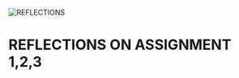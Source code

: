 
![REFLECTIONS](https://github.com/Mlrn206/ASSIGNMENT-/assets/147963500/beaecda9-f42f-4364-804a-5bbf56991626)

# REFLECTIONS ON ASSIGNMENT 1,2,3
